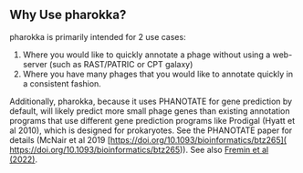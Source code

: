 Why Use pharokka?
---------
pharokka is primarily intended for 2 use cases:

1. Where you would like to quickly annotate a phage without using a web-server (such as RAST/PATRIC or CPT galaxy)
2. Where you have many phages that you would like to annotate quickly in a consistent fashion.

Additionally, pharokka, because it uses PHANOTATE for gene prediction by default, will likely predict more small phage genes than existing annotation programs that use different gene prediction programs like Prodigal (Hyatt et al 2010), which is designed for prokaryotes. See the PHANOTATE paper for details (McNair et al 2019 [https://doi.org/10.1093/bioinformatics/btz265]( https://doi.org/10.1093/bioinformatics/btz265)). See also [Fremin et al (2022)](https://pubmed.ncbi.nlm.nih.gov/35732113/).
